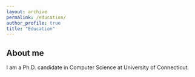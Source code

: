 ```yaml
---
layout: archive
permalink: /education/
author_profile: true
title: "Education"
---
```


About me
------
I am a Ph.D. candidate in Computer Science at University of Connecticut.
